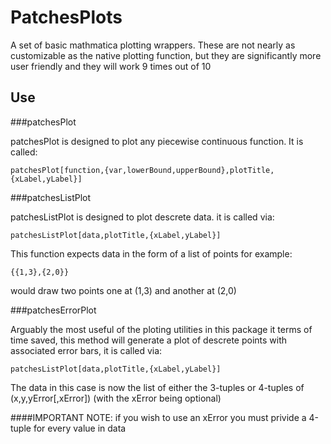 PatchesPlots
============

A set of basic mathmatica plotting wrappers. These are not nearly as customizable as the native plotting function,
but they are significantly more user friendly and they will work 9 times out of 10

Use
---

###patchesPlot

patchesPlot is designed to plot any piecewise continuous function.
It is called:

    patchesPlot[function,{var,lowerBound,upperBound},plotTitle,{xLabel,yLabel}]
    
###patchesListPlot

patchesListPlot is designed to plot descrete data.
it is called via:

    patchesListPlot[data,plotTitle,{xLabel,yLabel}]
    
This function expects data in the form of a list of points for example:

    {{1,3},{2,0}}

would draw two points one at (1,3) and another at (2,0)
    
###patchesErrorPlot

Arguably the most useful of the ploting utilities in this package it terms of time saved, this method will generate 
a plot of descrete points with associated error bars, it is called via:

    patchesListPlot[data,plotTitle,{xLabel,yLabel}]
    
The data in this case is now the list of either the 3-tuples or 4-tuples of (x,y,yError[,xError]) (with the xError being
optional) 

####IMPORTANT NOTE: 
if you wish to use an xError you must privide a 4-tuple for every value in data 
